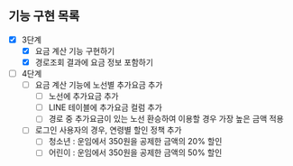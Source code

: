## 기능 구현 목록

- [x] 3단계
    - [x] 요금 계산 기능 구현하기
    - [x] 경로조회 결과에 요금 정보 포함하기
    
- [ ] 4단계
    - [ ] 요금 계산 기능에 노선별 추가요금 추가
        - [ ] 노선에 추가요금 추가
        - [ ] LINE 테이블에 추가요금 컬럼 추가
        - [ ] 경로 중 추가요금이 있는 노선 환승하여 이용할 경우 가장 높은 금액 적용
    - [ ] 로그인 사용자의 경우, 연령별 할인 정책 추가
        - [ ] 청소년 : 운임에서 350원을 공제한 금액의 20% 할인
        - [ ] 어린이 : 운임에서 350원을 공제한 금액의 50% 할인